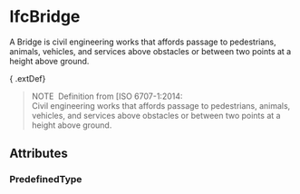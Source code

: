 # IfcBridge

A Bridge is civil engineering works that affords passage to pedestrians, animals, vehicles, and services above obstacles or between two points at a height above ground.

{ .extDef}
> NOTE&nbsp; Definition from [ISO 6707-1:2014:  
> Civil engineering works that affords passage to pedestrians, animals, vehicles, and services above obstacles or between two points at a height above ground.

## Attributes

### PredefinedType

